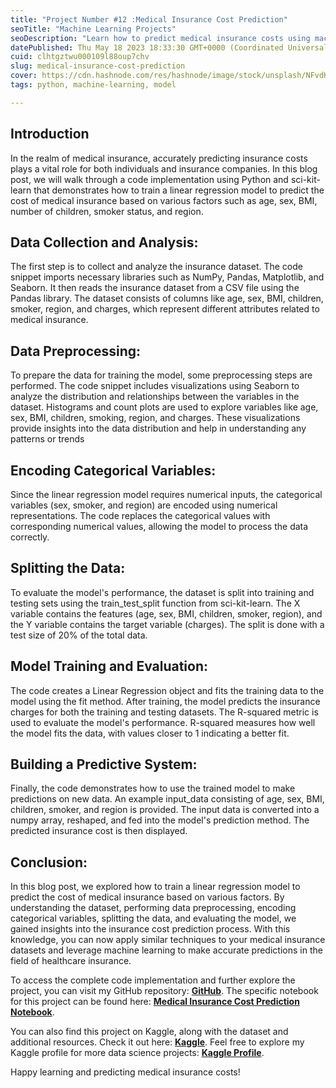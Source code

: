 ```yaml
---
title: "Project Number #12 :Medical Insurance Cost Prediction"
seoTitle: "Machine Learning Projects"
seoDescription: "Learn how to predict medical insurance costs using machine learning. Explore the code implementation, dataset analysis, and model training."
datePublished: Thu May 18 2023 18:33:30 GMT+0000 (Coordinated Universal Time)
cuid: clhtgztwu000109l88oup7chv
slug: medical-insurance-cost-prediction
cover: https://cdn.hashnode.com/res/hashnode/image/stock/unsplash/NFvdKIhxYlU/upload/183ed6e0533e45a4f7beb5d75d653189.jpeg
tags: python, machine-learning, model

---
```


## Introduction

In the realm of medical insurance, accurately predicting insurance costs plays a vital role for both individuals and insurance companies. In this blog post, we will walk through a code implementation using Python and sci-kit-learn that demonstrates how to train a linear regression model to predict the cost of medical insurance based on various factors such as age, sex, BMI, number of children, smoker status, and region.

## Data Collection and Analysis:

The first step is to collect and analyze the insurance dataset. The code snippet imports necessary libraries such as NumPy, Pandas, Matplotlib, and Seaborn. It then reads the insurance dataset from a CSV file using the Pandas library. The dataset consists of columns like age, sex, BMI, children, smoker, region, and charges, which represent different attributes related to medical insurance.

## Data Preprocessing:

To prepare the data for training the model, some preprocessing steps are performed. The code snippet includes visualizations using Seaborn to analyze the distribution and relationships between the variables in the dataset. Histograms and count plots are used to explore variables like age, sex, BMI, children, smoking, region, and charges. These visualizations provide insights into the data distribution and help in understanding any patterns or trends

## Encoding Categorical Variables:

Since the linear regression model requires numerical inputs, the categorical variables (sex, smoker, and region) are encoded using numerical representations. The code replaces the categorical values with corresponding numerical values, allowing the model to process the data correctly.

## Splitting the Data:

To evaluate the model's performance, the dataset is split into training and testing sets using the train\_test\_split function from sci-kit-learn. The X variable contains the features (age, sex, BMI, children, smoker, region), and the Y variable contains the target variable (charges). The split is done with a test size of 20% of the total data.

## Model Training and Evaluation:

The code creates a Linear Regression object and fits the training data to the model using the fit method. After training, the model predicts the insurance charges for both the training and testing datasets. The R-squared metric is used to evaluate the model's performance. R-squared measures how well the model fits the data, with values closer to 1 indicating a better fit.

## Building a Predictive System:

Finally, the code demonstrates how to use the trained model to make predictions on new data. An example input\_data consisting of age, sex, BMI, children, smoker, and region is provided. The input data is converted into a numpy array, reshaped, and fed into the model's prediction method. The predicted insurance cost is then displayed.

## Conclusion:

In this blog post, we explored how to train a linear regression model to predict the cost of medical insurance based on various factors. By understanding the dataset, performing data preprocessing, encoding categorical variables, splitting the data, and evaluating the model, we gained insights into the insurance cost prediction process. With this knowledge, you can now apply similar techniques to your medical insurance datasets and leverage machine learning to make accurate predictions in the field of healthcare insurance.

To access the complete code implementation and further explore the project, you can visit my GitHub repository: [**GitHub**](https://github.com/AyeshaIrshad1337). The specific notebook for this project can be found here: [**Medical Insurance Cost Prediction Notebook**](https://github.com/AyeshaIrshad1337/ActIve_Learning_Projects/blob/main/medical-insurance-cost-prediction.ipynb).

You can also find this project on Kaggle, along with the dataset and additional resources. Check it out here: [**Kaggle**](https://www.kaggle.com/code/ayeshairshadcoder/medical-insurance-cost-prediction). Feel free to explore my Kaggle profile for more data science projects: [**Kaggle Profile**](https://www.kaggle.com/ayeshairshadcoder).

Happy learning and predicting medical insurance costs!